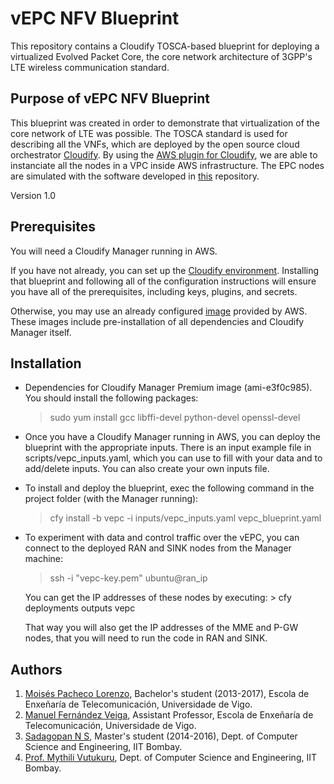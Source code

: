 # vEPC NFV Blueprint #

This repository contains a Cloudify TOSCA-based blueprint for deploying a virtualized Evolved Packet Core, the core network architecture of 3GPP's LTE wireless communication standard.


## Purpose of vEPC NFV Blueprint ##

This blueprint was created in order to demonstrate that virtualization of the core network of LTE was possible.
The TOSCA standard is used for describing all the VNFs, which are deployed by the open source cloud orchestrator [Cloudify](http://docs.getcloudify.org/4.0.0/intro/what-is-cloudify/).
By using the [AWS plugin for Cloudify](http://docs.getcloudify.org/4.0.0/plugins/aws/), we are able to instanciate all the nodes in a VPC inside AWS infrastructure.
The EPC nodes are simulated with the software developed in [this](https://github.com/networkedsystemsIITB/NFV_LTE_EPC) repository.

Version 1.0


## Prerequisites ##

You will need a Cloudify Manager running in AWS.

If you have not already, you can set up the [Cloudify environment](https://github.com/cloudify-examples/cloudify-environment-setup).
Installing that blueprint and following all of the configuration instructions will ensure you have all of the prerequisites, including keys, plugins, and secrets.

Otherwise, you may use an already configured [image](http://docs.getcloudify.org/4.0.0/installation/bootstrapping/#option-1-installing-a-cloudify-manager-image) provided by AWS.
These images include pre-installation of all dependencies and Cloudify Manager itself.


## Installation ##

* Dependencies for Cloudify Manager Premium image (ami-e3f0c985). You should install the following packages:
	> sudo yum install gcc libffi-devel python-devel openssl-devel

* Once you have a Cloudify Manager running in AWS, you can deploy the blueprint with the appropriate inputs. There is an input example file in scripts/vepc_inputs.yaml, which you can use to fill with your data and to add/delete inputs. You can also create your own inputs file.

* To install and deploy the blueprint, exec the following command in the project folder (with the Manager running):
	> cfy install -b vepc -i inputs/vepc_inputs.yaml  vepc_blueprint.yaml

* To experiment with data and control traffic over the vEPC, you can connect to the deployed RAN and SINK nodes from the Manager machine:
	> ssh -i "vepc-key.pem" ubuntu@ran_ip

	You can get the IP addresses of these nodes by executing:
		> cfy deployments outputs vepc

	That way you will also get the IP addresses of the MME and P-GW nodes, that you will need to run the code in RAN and SINK.


## Authors ##

1. [Moisés Pacheco Lorenzo](https://www.linkedin.com/in/mois%C3%A9s-rub%C3%A9n-pacheco-lorenzo-21b24113a/), Bachelor's student (2013-2017), Escola de Enxeñaría de Telecomunicación, Universidade de Vigo.
2. [Manuel Fernández Veiga](https://labredes.det.uvigo.es/node/207), Assistant Professor, Escola de Enxeñaría de Telecomunicación, Universidade de Vigo.
3. [Sadagopan N S](https://www.linkedin.com/in/sadagopan-n-s-b8184a61), Master's student (2014-2016), Dept. of Computer Science and Engineering, IIT Bombay.
4. [Prof. Mythili Vutukuru](https://www.cse.iitb.ac.in/~mythili/), Dept. of Computer Science and Engineering, IIT Bombay.
